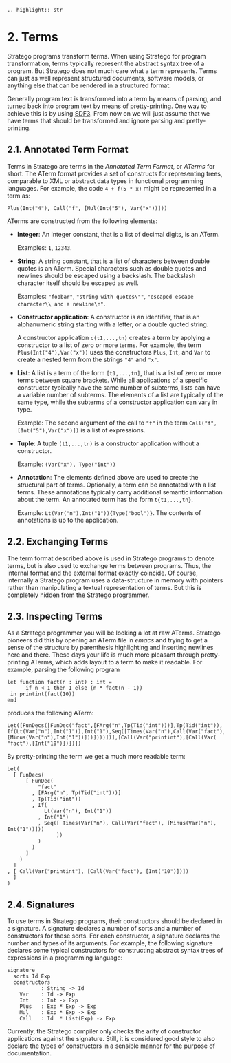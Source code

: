 ```eval_rst
.. highlight:: str
```

# 2. Terms

Stratego programs transform terms. When using Stratego for program transformation, terms typically represent the abstract syntax tree of a program. But Stratego does not much care what a term represents. Terms can just as well represent structured documents, software models, or anything else that can be rendered in a structured format.

Generally program text is transformed into a term by means of parsing, and turned back into program text by means of pretty-printing. One way to achieve this is by using [SDF3](../../sdf3/index.md). From now on we will just assume that we have terms that should be transformed and ignore parsing and pretty-printing.


## 2.1. Annotated Term Format

Terms in Stratego are terms in the _Annotated Term Format_, or _ATerms_ for short. The ATerm format provides a set of constructs for representing trees, comparable to XML or abstract data types in functional programming languages. For example, the code `4 + f(5 * x)` might be represented in a term as:

    Plus(Int("4"), Call("f", [Mul(Int("5"), Var("x"))]))

ATerms are constructed from the following elements:

* **Integer**: An integer constant, that is a list of decimal digits, is an ATerm.

  Examples: `1`, `12343`.
* **String**: A string constant, that is a list of characters between double quotes is an ATerm. Special characters such as double quotes and newlines should be escaped using a backslash. The backslash character itself should be escaped as well.

  Examples: `"foobar"`, `"string with quotes\""`, `"escaped escape character\\ and a newline\n"`.
* **Constructor application**: A constructor is an identifier, that is an alphanumeric string starting with a letter, or a double quoted string.

  A constructor application `c(t1,...,tn)` creates a term by applying a constructor to a list of zero or more terms. For example, the term `Plus(Int("4"),Var("x"))` uses the constructors `Plus`, `Int`, and `Var` to create a nested term from the strings `"4"` and `"x"`.

* **List**: A list is a term of the form `[t1,...,tn]`, that is a list of zero or more terms between square brackets. While all applications of a specific constructor typically have the same number of subterms, lists can have a variable number of subterms. The elements of a list are typically of the same type, while the subterms of a constructor application can vary in type.

  Example: The second argument of the call to `"f"` in the term `Call("f",[Int("5"),Var("x")])` is a list of expressions.
* **Tuple**: A tuple `(t1,...,tn)` is a constructor application without a constructor.

  Example: `(Var("x"), Type("int"))`
* **Annotation**: The elements defined above are used to create the structural part of terms. Optionally, a term can be annotated with a list terms. These annotations typically carry additional semantic information about the term. An annotated term has the form `t{t1,...,tn}`.

  Example: `Lt(Var("n"),Int("1")){Type("bool")}`. The contents of annotations is up to the application.


## 2.2. Exchanging Terms

The term format described above is used in Stratego programs to denote terms, but is also used to exchange terms between programs. Thus, the internal format and the external format exactly coincide. Of course, internally a Stratego program uses a data-structure in memory with pointers rather than manipulating a textual representation of terms. But this is completely hidden from the Stratego programmer.


## 2.3. Inspecting Terms

As a Stratego programmer you will be looking a lot at raw ATerms. Stratego pioneers did this by opening an ATerm file in _emacs_ and trying to get a sense of the structure by parenthesis highlighting and inserting newlines here and there. These days your life is much more pleasant through pretty-printing ATerms, which adds layout to a term to make it readable. For example, parsing the following program

    let function fact(n : int) : int =
          if n < 1 then 1 else (n * fact(n - 1))
     in printint(fact(10))
    end

produces the following ATerm:

    Let([FunDecs([FunDec("fact",[FArg("n",Tp(Tid("int")))],Tp(Tid("int")),
    If(Lt(Var("n"),Int("1")),Int("1"),Seq([Times(Var("n"),Call(Var("fact"),
    [Minus(Var("n"),Int("1"))]))])))])],[Call(Var("printint"),[Call(Var(
    "fact"),[Int("10")])])])

By pretty-printing the term we get a much more readable term:

    Let(
      [ FunDecs(
          [ FunDec(
              "fact"
            , [FArg("n", Tp(Tid("int")))]
            , Tp(Tid("int"))
            , If(
                Lt(Var("n"), Int("1"))
              , Int("1")
              , Seq([ Times(Var("n"), Call(Var("fact"), [Minus(Var("n"), Int("1"))]))
                    ])
              )
            )
          ]
        )
      ]
    , [ Call(Var("printint"), [Call(Var("fact"), [Int("10")])])
      ]
    )

## 2.4. Signatures

To use terms in Stratego programs, their constructors should be declared in a signature. A signature declares a number of sorts and a number of constructors for these sorts. For each constructor, a signature declares the number and types of its arguments. For example, the following signature declares some typical constructors for constructing abstract syntax trees of expressions in a programming language:

    signature
      sorts Id Exp
      constructors
               : String -> Id
        Var    : Id -> Exp
        Int    : Int -> Exp
        Plus   : Exp * Exp -> Exp
        Mul    : Exp * Exp -> Exp
        Call   : Id  * List(Exp) -> Exp

Currently, the Stratego compiler only checks the arity of constructor applications against the signature. Still, it is considered good style to also declare the types of constructors in a sensible manner for the purpose of documentation.
